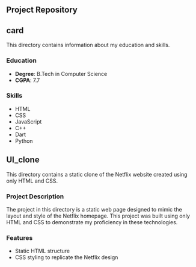  ## Project Repository

## card
This directory contains information about my education and skills.

### Education
- **Degree**: B.Tech in Computer Science
- **CGPA**: 7.7

### Skills
- HTML
- CSS
- JavaScript
- C++
- Dart
- Python

## UI_clone
This directory contains a static clone of the Netflix website created using only HTML and CSS.

### Project Description
The project in this directory is a static web page designed to mimic the layout and style of the Netflix homepage. This project was built using only HTML and CSS to demonstrate my proficiency in these technologies.

### Features
- Static HTML structure
- CSS styling to replicate the Netflix design
